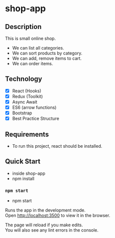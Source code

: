 # shop-app

## Description

This is small online shop.

- We can list all categories.
- We can sort products by category.
- We can add, remove items to cart.
- We can order items.

## Technology

- [x] React (Hooks)
- [x] Redux (Toolkit)
- [x] Async Await
- [x] ES6 (arrow functions)
- [x] Bootstrap
- [x] Best Practice Structure

## Requirements

- To run this project, react should be installed.

## Quick Start

- inside shop-app
- npm install

### `npm start`

- npm start

Runs the app in the development mode.<br>
Open [http://localhost:3500](http://localhost:3500) to view it in the browser.

The page will reload if you make edits.<br>
You will also see any lint errors in the console.
